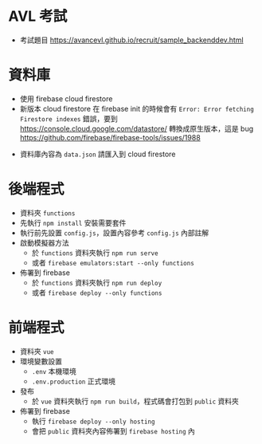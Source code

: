 # AVL 考試

- 考試題目 https://avancevl.github.io/recruit/sample_backenddev.html

# 資料庫

- 使用 firebase cloud firestore
- 新版本 cloud firestore 在 firebase init 的時候會有 `Error: Error fetching Firestore indexes` 錯誤，要到 https://console.cloud.google.com/datastore/ 轉換成原生版本，這是 bug https://github.com/firebase/firebase-tools/issues/1988

* 資料庫內容為 `data.json` 請匯入到 cloud firestore

# 後端程式

- 資料夾 `functions`
- 先執行 `npm install` 安裝需要套件
- 執行前先設置 `config.js`，設置內容參考 `config.js` 內部註解
- 啟動模擬器方法
  - 於 `functions` 資料夾執行 `npm run serve`
  - 或者 `firebase emulators:start --only functions`
- 佈署到 firebase
  - 於 `functions` 資料夾執行 `npm run deploy`
  - 或者 `firebase deploy --only functions`

# 前端程式

- 資料夾 `vue`
- 環境變數設置
  - `.env` 本機環境
  - `.env.production` 正式環境
- 發布
  - 於 `vue` 資料夾執行 `npm run build`，程式碼會打包到 `public` 資料夾
- 佈署到 firebase
  - 執行 `firebase deploy --only hosting`
  - 會把 `public` 資料夾內容佈署到 `firebase hosting` 內
